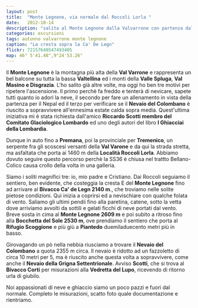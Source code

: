 ```yaml
---
layout: post
title:  "Monte Legnone, via normale dal Roccoli Lorla "
date:   2012-10-14
description: "salita al Monte Legnone dalla Valvarrone con partenza dal Rifugio Roccoli Lorla"
categories: escursioni
tags: autunno valvarrone monte legnone
caption: "La cresta sopra la Ca' De Legn"
flickr: 72157640547493405
map: 46° 5'41.48",9°24'53.26"
---
```


Il **Monte Legnone** è la montagna più alta della **Val Varrone** e rappresenta un bel balcone su tutta la bassa **Valtellina** ed i monti della **Valle Spluga**, **Val Masino e Disgrazia**. L'ho salito già altre volte, ma oggi ho ben tre motivi per ripetere l'ascensione. Il primo perchè fa freddo e tenterà di nevicare, sapete tutti quanto io adori la neve,  il secondo per fare un allenamento in vista della partenza per il Nepal ed il terzo per verificare se il **Nevaio del Colombano** è riuscito a sopravvivere all'ennesima estate calda sopra media. Quest'ultima iniziativa mi è stata richiesta dall'amico **Riccardo Scotti membro del Comitato Glaciologico Lombardo** ed uno degli autori del libro **I Ghiacciai della Lombardia**.

Dunque in auto fino a **Premana**, poi la provinciale per **Tremenico**, un serpente fra gli scoscesi versanti della **Val  Varone** e da qui la strada stretta, ma asfaltata che porta ai 1460 m della **Località Roccoli Lorla**. Abbiamo dovuto seguire questo percorso perchè la SS36 è chiusa nel trattto Bellano-Colico causa crollo della volta in una galleria.

Siamo i soliti magnifici tre: io, mio padre e Cristiano. Dai Roccoli seguiamo il sentiero, ben evidente, che costeggia la cresta E del **Monte Legnone** fino ad arrivare al **Bivacco Ca' de Legn 2140 m**., che troviamo nelle solite pietose condizioni. Qui inizia a coprirsi ed a nevischiare con qualche folata di vento. Saliamo gli ultimi pendii fino alla paretina, catene, sotto la vetta dove arriviamo avvolti da sottili e gelati ficchi di neve portati dal vento. Breve sosta in cima al **Monte Legnone 2609 m** e poi subito a ritroso fino alla **Bocchetta del Sole 2530 m**, ove prendiamo il sentiero che porta al **Rifugio Scoggione** e più giù a **Piantedo**  duemiladuecento metri più in basso.

Girovagando un pò nella nebbia riusciamo a trovare il **Nevaio del Colombano** a quota 2355 m circa. Il nevaio è ridotto ad un fazzoletto di circa 10 metri per 5, ma è riuscito anche questa volta a sopravvivere, come anche il **Nevaio della Grigna Settentrionale**. Avviso **Scotti**, che si trova al **Bivacco Corti** per misurazioni alla **Vedretta del Lupo**, ricevendo di ritorno urla di giubilo.

Noi appassionati di neve e ghiaccio siamo un poco pazzi e fuori dal normale. Completo le misurazioni, scatto foto quale documentazione e rientriamo.



